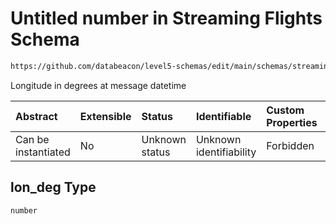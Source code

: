 # Untitled number in Streaming Flights Schema

```txt
https://github.com/databeacon/level5-schemas/edit/main/schemas/streaming/flights.schema.json#/properties/lon_deg
```

Longitude in degrees at message datetime

| Abstract            | Extensible | Status         | Identifiable            | Custom Properties | Additional Properties | Access Restrictions | Defined In                                                                              |
| :------------------ | :--------- | :------------- | :---------------------- | :---------------- | :-------------------- | :------------------ | :-------------------------------------------------------------------------------------- |
| Can be instantiated | No         | Unknown status | Unknown identifiability | Forbidden         | Allowed               | none                | [flights.schema.json\*](../../out/streaming/flights.schema.json "open original schema") |

## lon\_deg Type

`number`
